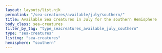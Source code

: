 ```yaml
---
layout: layouts/list.njk
permalink: "/sea-creatures/available/july/southern/"
title: Available Sea Creatures in July for the southern Hemisphere
body_class: sea-creatures
filter_by_tag: "type_seacreatures_available_july_southern"
type: "sea-creatures"
listing: "sea-creatures"
hemisphere: "southern"
---
```

